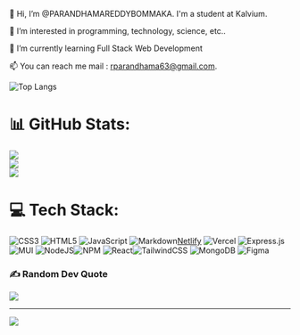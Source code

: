 👋 Hi, I’m @PARANDHAMAREDDYBOMMAKA. I'm a student at Kalvium.

👀 I’m interested in programming, technology, science, etc..

🌱 I’m currently learning Full Stack Web Development

📫 You can reach me mail : rparandhama63@gmail.com.

![Top Langs](https://github-readme-stats.vercel.app/api/top-langs/?username=PARANDHAMAREDDYBOMMAKA&hide_progress=false)

# 📊 GitHub Stats:
![](https://github-readme-stats.vercel.app/api?username=PARANDHAMAREDDYBOMMAKA&theme=tokyonight&hide_border=false&include_all_commits=false&count_private=true)<br/>
![](https://github-readme-streak-stats.herokuapp.com/?user=PARANDHAMAREDDYBOMMAKA&theme=tokyonight&hide_border=false)<br/>
![](https://github-readme-stats.vercel.app/api/top-langs/?username=PARANDHAMAREDDYBOMMAKA&theme=tokyonight&hide_border=false&include_all_commits=false&count_private=true&layout=compact)

# 💻 Tech Stack:
![CSS3](https://img.shields.io/badge/css3-%231572B6.svg?style=for-the-badge&logo=css3&logoColor=white) ![HTML5](https://img.shields.io/badge/html5-%23E34F26.svg?style=for-the-badge&logo=html5&logoColor=white) ![JavaScript](https://img.shields.io/badge/javascript-%23323330.svg?style=for-the-badge&logo=javascript&logoColor=%23F7DF1E) ![Markdown](https://img.shields.io/badge/markdown-%23000000.svg?style=for-the-badge&logo=markdown&logoColor=white)[Netlify](https://img.shields.io/badge/netlify-%23000000.svg?style=for-the-badge&logo=netlify&logoColor=#00C7B7) ![Vercel](https://img.shields.io/badge/vercel-%23000000.svg?style=for-the-badge&logo=vercel&logoColor=white)  ![Express.js](https://img.shields.io/badge/express.js-%23404d59.svg?style=for-the-badge&logo=express&logoColor=%2361DAFB) ![MUI](https://img.shields.io/badge/MUI-%230081CB.svg?style=for-the-badge&logo=mui&logoColor=white) ![NodeJS](https://img.shields.io/badge/node.js-6DA55F?style=for-the-badge&logo=node.js&logoColor=white)![NPM](https://img.shields.io/badge/NPM-%23CB3837.svg?style=for-the-badge&logo=npm&logoColor=white) ![React](https://img.shields.io/badge/react-%2320232a.svg?style=for-the-badge&logo=react&logoColor=%2361DAFB)![TailwindCSS](https://img.shields.io/badge/tailwindcss-%2338B2AC.svg?style=for-the-badge&logo=tailwind-css&logoColor=white) ![MongoDB](https://img.shields.io/badge/MongoDB-%234ea94b.svg?style=for-the-badge&logo=mongodb&logoColor=white) ![Figma](https://img.shields.io/badge/figma-%23F24E1E.svg?style=for-the-badge&logo=figma&logoColor=white)

### ✍️ Random Dev Quote
![](https://quotes-github-readme.vercel.app/api?type=vetical&theme=tokyonight)

---
[![](https://visitcount.itsvg.in/api?id=PARANDHAMAREDDYBOMMAKA&icon=7&color=1)](https://visitcount.itsvg.in)

<!---
PARANDHAMAREDDYBOMMAKA/PARANDHAMAREDDYBOMMAKA is a ✨ special ✨ repository because its `README.md` (this file) appears on your GitHub profile.
You can click the Preview link to take a look at your changes.
--->
